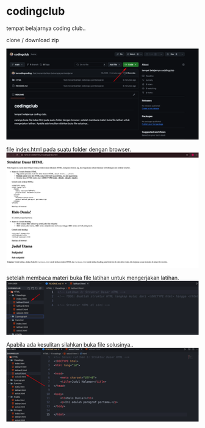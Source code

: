 # codingclub

tempat belajarnya coding club..




clone / download zip

![alt text](./assets/image.png)



file index.html pada suatu folder dengan browser.
![alt text](image-1.png)


setelah membaca materi buka file latihan untuk mengerjakan latihan.
![alt text](image-2.png)


Apabila ada kesulitan silahkan buka file solusinya..
![alt text](image-3.png)
